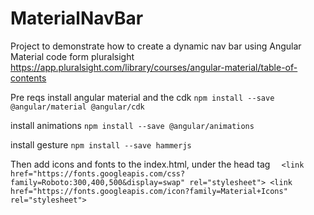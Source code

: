 # MaterialNavBar

Project to demonstrate how to create a dynamic nav bar using Angular Material
code form pluralsight
https://app.pluralsight.com/library/courses/angular-material/table-of-contents


Pre reqs
install angular material and the cdk
    ```npm install --save @angular/material @angular/cdk```
    
install animations
    ```npm install --save @angular/animations```
    
install gesture
    ```npm install --save hammerjs```

Then add icons and fonts to the index.html, under the head tag
    ```  <link href="https://fonts.googleapis.com/css?family=Roboto:300,400,500&display=swap" rel="stylesheet">
         <link href="https://fonts.googleapis.com/icon?family=Material+Icons" rel="stylesheet">```
